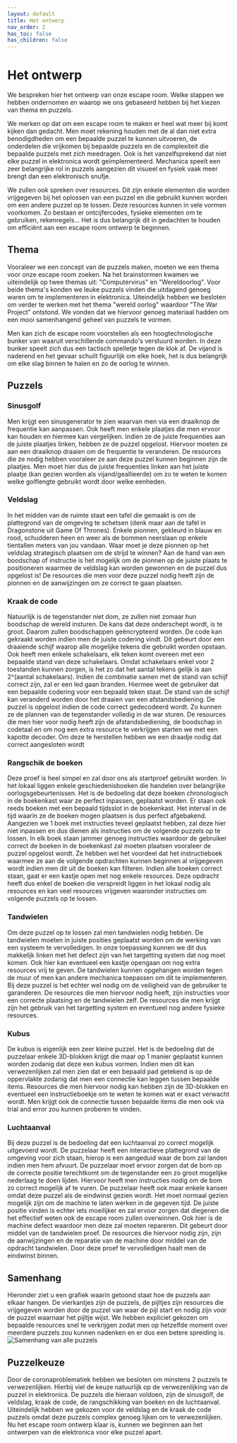 ```yaml
---
layout: default
title: Het ontwerp
nav_order: 2
has_toc: false
has_children: false
---
```


# Het ontwerp

We bespreken hier het ontwerp van onze escape room. Welke stappen we hebben ondernomen en waarop we ons gebaseerd hebben bij het kiezen van thema en puzzels.

We merken op dat om een escape room te maken er heel wat meer bij komt kijken dan gedacht. Men moet rekening houden met de al dan niet extra benodigdheden om een bepaalde puzzel te kunnen uitvoeren, de onderdelen die vrijkomen bij bepaalde puzzels en de complexiteit die bepaalde puzzels met zich meedragen. Ook is het vanzelfsprekend dat niet elke puzzel in elektronica wordt geïmplementeerd. Mechanica speelt een zeer belangrijke rol in puzzels aangezien dit visueel en fysiek vaak meer brengt dan een elektronisch snufje.

We zullen ook spreken over resources. Dit zijn enkele elementen die worden vrijgegeven bij het oplossen van een puzzel en die gebruikt kunnen worden om een andere puzzel op te lossen. Deze resources kunnen in vele vormen voorkomen. Zo bestaan er ontcijfercodes, fysieke elementen om te gebruiken, rekenregels... Het is dus belangrijk dit in gedachten te houden om efficiënt aan een escape room ontwerp te beginnen.

## Thema

Vooraleer we een concept van de puzzels maken, moeten we een thema voor onze escape room zoeken. Na het brainstormen kwamen we uiteindelijk op twee themas uit: "Computervirus" en "Wereldoorlog". Voor beide thema's konden we leuke puzzels vinden die uitdagend genoeg waren om te implementeren in elektronica. Uiteindelijk hebben we besloten om verder te werken met het thema "wereld oorlog" waardoor "The War Project" ontstond. We vonden dat we hiervoor genoeg materiaal hadden om een mooi samenhangend geheel van puzzels te vormen. 

Men kan zich de escape room voorstellen als een hoogtechnologische bunker van waaruit verschillende commando's verstuurd worden. In deze bunker speelt zich dus een tactisch spelletje tegen de klok af. De vijand is naderend en het gevaar schuilt figuurlijk om elke hoek, het is dus belangrijk om elke slag binnen te halen en zo de oorlog te winnen. 

## Puzzels

### Sinusgolf

Men krijgt een sinusgenerator te zien waarvan men via een draaiknop de frequentie kan aanpassen. Ook heeft men enkele plaatjes die men ervoor kan houden en hiermee kan vergelijken. Indien ze de juiste frequenties aan de juiste plaatjes linken, hebben ze de puzzel opgelost. Hiervoor moeten ze aan een draaiknop draaien om de frequentie te veranderen. De resources die ze nodig hebben vooraleer ze aan deze puzzel kunnen beginnen zijn de plaatjes. Men moet hier dus de juiste frequenties linken aan het juiste plaatje (kan gezien worden als vijand/geallieerde) om zo te weten te komen welke golflengte gebruikt wordt door welke eenheden.
### Veldslag

 In het midden van de ruimte staat een tafel die gemaakt is om de plattegrond van de omgeving te schetsen (denk maar aan de tafel in Dragonstone uit Game Of Thrones). Enkele pionnen, gekleurd in blauw en rood, schudderen heen en weer als de bommen neerslaan op enkele tientallen meters van jou vandaan. Waar moet je deze pionnen op het veldslag strategisch plaatsen om de strijd te winnen? Aan de hand van een boodschap of instructie is het mogelijk om de pionnen op de juiste plaats te positioneren waarmee de veldslag kan worden gewonnen en de puzzel dus opgelost is! De resources die men voor deze puzzel nodig heeft zijn de pionnen en de aanwijzingen om ze correct te gaan plaatsen.

### Kraak de code

Natuurlijk is de tegenstander niet dom, ze zullen niet zomaar hun boodschap de wereld insturen. De kans dat deze onderschept wordt, is te groot. Daarom zullen boodschappen geëncrypteerd worden. De code kan gekraakt worden indien men de juiste codering vindt. Dit gebeurt door een draaiende schijf waarop alle mogelijke tekens die gebruikt worden opstaan. Ook heeft men enkele schakelaars, elk teken komt overeen met een bepaalde stand van deze schakelaars. Omdat schakelaars enkel voor 2 toestanden kunnen zorgen, is het zo dat het aantal tekens gelijk is aan 2^(aantal schakelaars). Indien de combinatie samen met de stand van schijf correct zijn, zal er een led gaan branden. Hiermee weet de gebruiker dat een bepaalde codering voor een bepaald teken staat. De stand van de schijf kan veranderd worden door het draaien van een afstandsbediening. De puzzel is opgelost indien de code correct gedecodeerd wordt. Zo kunnen ze de plannen van de tegenstander volledig in de war sturen. De resources die men hier voor nodig heeft zijn de afstandsbediening, de boodschap in codetaal en om nog een extra resource te verkrijgen starten we met een kapotte decoder. Om deze te herstellen hebben we een draadje nodig dat correct aangesloten wordt

### Rangschik de boeken

Deze proef is heel simpel en zal door ons als startproef gebruikt worden. In het lokaal liggen enkele geschiedenisboeken die handelen over belangrijke oorlogsgebeurtenissen. Het is de bedoeling dat deze boeken chronologisch in de boekenkast waar ze perfect inpassen, geplaatst worden. Er staan ook reeds boeken met een bepaald tijdsslot in de boekenkast. Het interval in de tijd waarin ze de boeken mogen plaatsen is dus perfect afgebakend. Aangezien we 1 boek met instructies teveel geplaatst hebben, zal deze hier niet inpassen en dus dienen als instructies om de volgende puzzels op te lossen. In elk boek staan jammer genoeg instructies waardoor de gebruiker correct de boeken in de boekenkast zal moeten plaatsen vooraleer de puzzel opgelost wordt. Ze hebben wel het voordeel dat het instructieboek waarmee ze aan de volgende opdrachten kunnen beginnen al vrijgegeven wordt indien men dit uit de boeken kan filteren. Indien alle boeken correct staan, gaat er een kastje open met nog enkele resources. Deze opdracht heeft dus enkel de boeken die verspreidt liggen in het lokaal nodig als resources en kan veel resources vrijgeven waaronder instructies om volgende puzzels op te lossen.

### Tandwielen

Om deze puzzel op te lossen zal men tandwielen nodig hebben. De tandwielen moeten in juiste posities geplaatst worden om de werking van een systeem te vervolledigen. In onze toepassing kunnen we dit dus makkelijk linken met het defect zijn van het targetting system dat nog moet komen. Ook hier kan eventueel een kastje opengaan om nog extra resources vrij te geven. De tandwielen kunnen opgehangen worden tegen de muur of men kan andere mechanica toepassen om dit te implementeren. Bij deze puzzel is het echter wel nodig om de veiligheid van de gebruiker te garanderen. De resources die men hiervoor nodig heeft, zijn instructies voor een correcte plaatsing en de tandwielen zelf. De resources die men krijgt zijn het gebruik van het targetting system en eventueel nog andere fysieke resources.

### Kubus

De kubus is eigenlijk een zeer kleine puzzel. Het is de bedoeling dat de puzzelaar enkele 3D-blokken krijgt die maar op 1 manier geplaatst kunnen worden zodanig dat deze een kubus vormen. Indien men dit kan verwezenlijken zal men zien dat er een bepaald pad getekend is op de oppervlakte zodanig dat men een connectie kan leggen tussen bepaalde items. Resources die men hiervoor nodig kan hebben zijn de 3D-blokken en eventueel een instructieboekje om te weten te komen wat er exact verwacht wordt. Men krijgt ook de connectie tussen bepaalde items die men ook via trial and error zou kunnen proberen te vinden.

### Luchtaanval

Bij deze puzzel is de bedoeling dat een luchtaanval zo correct mogelijk uitgevoerd wordt. De puzzelaar heeft een interactieve plattegrond van de omgeving voor zich staan, hierop is een aangeduid waar de bom zal landen indien men hem afvuurt. De puzzelaar moet ervoor zorgen dat de bom op de correcte positie terechtkomt om de tegenstander een zo groot mogelijke nederlaag te doen lijden. Hiervoor heeft men instructies nodig om de bom zo correct mogelijk af te vuren. De puzzelaar heeft ook maar enkele kansen omdat deze puzzel als de eindwinst gezien wordt. Het moet normaal gezien mogelijk zijn om de machine te laten werken in de gegeven tijd. De juiste positie vinden is echter iets moeilijker en zal ervoor zorgen dat diegenen die het effectief weten ook de escape room zullen overwinnen. Ook hier is de machine defect waardoor men deze zal moeten repareren. Dit gebeurt door middel van de tandwielen proef. De resources die hiervoor nodig zijn, zijn de aanwijzingen en de reparatie van de machine door middel van de opdracht tandwielen. Door deze proef te vervolledigen haalt men de eindwinst binnen.

## Samenhang
Hieronder ziet u een grafiek waarin getoond staat hoe de puzzels aan elkaar hangen. De vierkantjes zijn de puzzels, de pijltjes zijn resources die vrijgegeven worden door de puzzel van waar de pijl start en nodig zijn voor de puzzel waarnaar het pijltje wijst. We hebben expliciet gekozen om bepaalde resources snel te verkrijgen zodat men op hetzelfde moment over meerdere puzzels zou kunnen nadenken en er dus een betere spreiding is.
![Samenhang van alle puzzels](../Images/escaperoomdiagram.png)

## Puzzelkeuze

Door de coronaproblematiek hebben we besloten om minstens 2 puzzels te verwezenlijken. Hierbij viel de keuze natuurlijk op de verwezenlijking van de puzzel in elektronica. De puzzels die hieraan voldoen, zijn de sinusgolf, de veldslag, kraak de code, de rangschikking van boeken en de luchtaanval. Uiteindelijk hebben we gekozen voor de veldslag en de kraak de code puzzels omdat deze puzzels complex genoeg lijken om te verwezenlijken. Nu het escape room ontwerp klaar is, kunnen we beginnen aan het ontwerpen van de elektronica voor elke puzzel apart.



